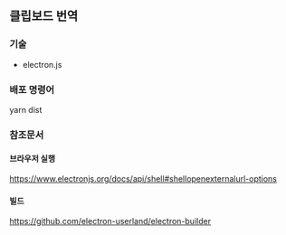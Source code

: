 ## 클립보드 번역

### 기술
- electron.js
### 배포 명령어
yarn dist

### 참조문서
#### 브라우저 실행
https://www.electronjs.org/docs/api/shell#shellopenexternalurl-options
#### 빌드
https://github.com/electron-userland/electron-builder
